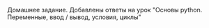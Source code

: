 Домашнее задание. 
Добавлены ответы на урок "Основы python. Переменные, ввод / вывод, условия, циклы"
